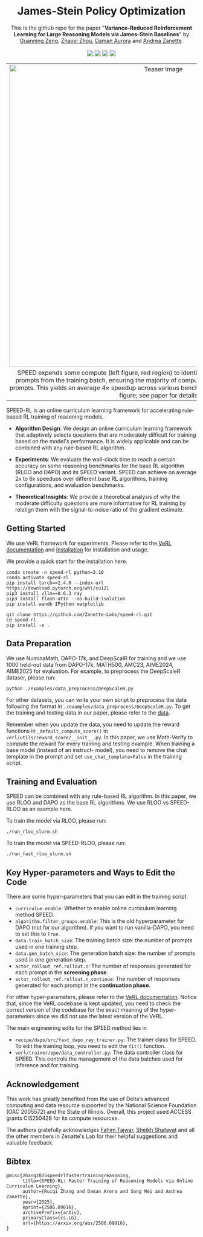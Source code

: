<h1 align="center">James-Stein Policy Optimization</h1>

<div align="center">
This is the github repo for the paper "<strong>Variance-Reduced Reinforcement Learning for Large Reasoning Models via James-Stein Baselines</strong>" by <a href="https://github.com/guanning03">Guanning Zeng</a>, <a href="https://zhaoyizhou1123.github.io/">Zhaoyi Zhou</a>, <a href="https://daman1209arora.github.io/">Daman Aurora</a> and <a href="https://azanette.com/">Andrea Zanette</a>.
<br>
<br>
<a href="https://zanette-labs.github.io/speed-rl/">
    <img src="https://img.shields.io/badge/Website-%231e37ff?style=for-the-badge"></a>
<a href="https://arxiv.org/pdf/2506.09016">
    <img src="https://img.shields.io/badge/Paper-%23FF2442?style=for-the-badge"></a>
<a href="https://github.com/Zanette-Labs/speed-rl">
    <img src="https://img.shields.io/badge/Code-%230084FF?style=for-the-badge"></a>
<a href="https://x.com/ruiqizhang0614/status/1933527717036834843?s=12">
    <img src="https://img.shields.io/badge/Tweet-07C160?style=for-the-badge"></a>
</div>

<table>
  <tr>
    <td align="center">
      <img src="./static/images/teaser_figure.png" width="800" alt="Teaser Image">
    </td>
  </tr>
  <tr>
    <td align="center">SPEED expends some compute (left figure, red region) to identify and exclude low-signal (low-SNR) prompts from the training batch, ensuring the majority of compute is effectively utilized on informative prompts. This yields an average 4× speedup across various benchmarks and training configurations (right figure; see paper for details).</td>
  </tr>
</table>

SPEED-RL is an online curriculum learning framework for accelerating rule-based RL training of reasoning models.

- **Algorithm Design**: We design an online curriculum learning framework that adaptively selects questions that are moderately difficult for training based on the model's performance.
It is widely applicable and can be combined with any rule-based RL algorithm.

- **Experiments**: We evaluate the wall-clock time to reach a certain accuracy on some reasoning benchmarks for the base RL algorithm (RLOO and DAPO) and its SPEED variant. SPEED can achieve on average 2x to 6x speedups over different base RL algorithms, training configurations, and evaluation benchmarks.

- **Theoretical Insights**: We provide a theoretical analysis of why the moderate difficulty questions are more informative for RL training by relatign them with the signal-to-noise ratio of the gradient estimate.

## Getting Started

We use VeRL framework for experiments. Please refer to the [VeRL documentation](https://verl.readthedocs.io/en/latest/index.html) and [Installation](https://verl.readthedocs.io/en/latest/start/install.html) for installation and usage.

We provide a quick start for the installation here.
```
conda create -n speed-rl python=3.10
conda activate speed-rl
pip install torch==2.4.0 --index-url https://download.pytorch.org/whl/cu121
pip3 install vllm==0.6.3 ray
pip3 install flash-attn --no-build-isolation
pip install wandb IPython matplotlib

git clone https://github.com/Zanette-Labs/speed-rl.git
cd speed-rl
pip install -e .
```

## Data Preparation

We use NuminaMath, DAPO-17k, and DeepScalR for training and we use 1000 held-out data from DAPO-17k, MATH500, AMC23, AIME2024, AIME2025 for evaluation. For example, to preprocess the DeepScaleR dataser, please run:
```
python ./examples/data_preprocess/DeepScaleR.py
```
For other datasets, you can write your own script to preprocess the data following the format in `./examples/data_preprocess/DeepScaleR.py`. To get the training and testing data in our paper, please refer to the [data](https://huggingface.co/collections/rqzhang/speed-rl-684a72dfb24ea72540c32fa1).

Remember when you update the data, you need to update the reward functions in `_default_compute_score()` in `verl/utils/reward_score/__init__.py`. In this paper, we use Math-Verify to compute the reward for every training and testing example. When training a base model (instead of an instruct- model), you need to remove the chat template in the prompt and set `use_chat_template=False` in the training script.

## Training and Evaluation

SPEED can be combined with any rule-based RL algorithm. In this paper, we use RLOO and DAPO as the base RL algorithms. We use RLOO vs SPEED-RLOO as an example here.

To train the model via RLOO, please run:
```
./run_rloo_slurm.sh
```

To train the model via SPEED-RLOO, please run:
```
./run_fast_rloo_slurm.sh
```

## Key Hyper-parameters and Ways to Edit the Code
There are some hyper-parameters that you can edit in the training script.

- `curriculum.enable`: Whether to enable online curriculum learning method SPEED.
- `algorithm.filter_groups.enable`: This is the old hyperparameter for DAPO (not for our algorithm). If you want to run vanilla-DAPO, you need to set this to `True`.
- `data.train_batch_size`: The training batch size: the number of prompts used in one training step.
- `data.gen_batch_size`: The generation batch size: the number of prompts used in one generation step.
- `actor_rollout_ref.rollout.n`: The number of responses generated for each prompt in the **screening phase**.
- `actor_rollout_ref.rollout.n_continue`: The number of responses generated for each prompt in the **continuation phase**.

For other hyper-parameters, please refer to the [VeRL documentation](https://verl.readthedocs.io/en/latest/examples/config.html). Notice that, since the VeRL codebase is kept updated, you need to check the correct version of the codebase for the exact meaning of the hyper-parameters since we did not use the latest version of the VeRL.

The main engineering edits for the SPEED method lies in

- `recipe/dapo/src/fast_dapo_ray_trainer.py`: The trainer class for SPEED. To edit the training loop, you need to edit the `fit()` function.
- `verl/trainer/ppo/data_controller.py`: The data controller class for SPEED. This controls the management of the data batches used for inference and for training.

## Acknowledgement

This work has greatly benefited from the use of Delta’s advanced computing and data resource
supported by the National Science Foundation (OAC 2005572) and the State of Illinois. Overall, this
project used ACCESS grants CIS250428 for its compute resources.

The authors gratefully acknowledges <a href="https://tajwarfahim.github.io/">Fahim Tajwar</a>, <a href="https://sheikhshafayat.github.io/">Sheikh Shafayat</a> and all the other members in Zenatte's Lab for their helpful suggestions and valuable feedback.

## Bibtex 

```
@misc{zhang2025speedrlfastertrainingreasoning,
      title={SPEED-RL: Faster Training of Reasoning Models via Online Curriculum Learning}, 
      author={Ruiqi Zhang and Daman Arora and Song Mei and Andrea Zanette},
      year={2025},
      eprint={2506.09016},
      archivePrefix={arXiv},
      primaryClass={cs.LG},
      url={https://arxiv.org/abs/2506.09016}, 
} 
```



